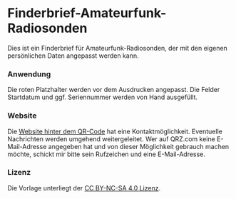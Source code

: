 # Finderbrief-Amateurfunk-Radiosonden
Dies ist ein Finderbrief für Amateurfunk-Radiosonden, der mit den eigenen persönlichen Daten angepasst werden kann.

### Anwendung
Die roten Platzhalter werden vor dem Ausdrucken angepasst. Die Felder Startdatum und ggf. Seriennummer werden von Hand ausgefüllt.

### Website
Die [Website hinter dem QR-Code](https://privat-47776839.hubspotpagebuilder.com/de-de/radiosonde-found) hat eine Kontaktmöglichkeit.
Eventuelle Nachrichten werden umgehend weitergeleitet. Wer auf QRZ.com keine E-Mail-Adresse angegeben hat und von dieser Möglichkeit gebrauch machen möchte, schickt mir bitte sein Rufzeichen und eine E-Mail-Adresse.

### Lizenz
Die Vorlage unterliegt der [CC BY-NC-SA 4.0 Lizenz](https://creativecommons.org/licenses/by-nc-sa/4.0/).
